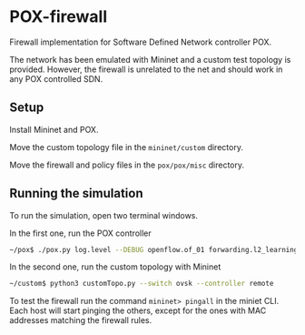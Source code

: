 # POX-firewall

Firewall implementation for Software Defined Network controller POX. 

The network has been emulated with Mininet and a custom test topology is provided. 
However, the firewall is unrelated to the net and should work in any POX controlled SDN.

## Setup

Install Mininet and POX.

Move the custom topology file in the `mininet/custom` directory.

Move the firewall and policy files in the `pox/pox/misc` directory.

## Running the simulation

To run the simulation, open two terminal windows.

In the first one, run the POX controller

```bash
~/pox$ ./pox.py log.level --DEBUG openflow.of_01 forwarding.l2_learning misc.firewall
```

In the second one, run the custom topology with Mininet

```bash
~/custom$ python3 customTopo.py --switch ovsk --controller remote
```

To test the firewall run the command `mininet> pingall` in the miniet CLI. 
Each host will start pinging the others, except for the ones with MAC addresses matching the firewall rules.
